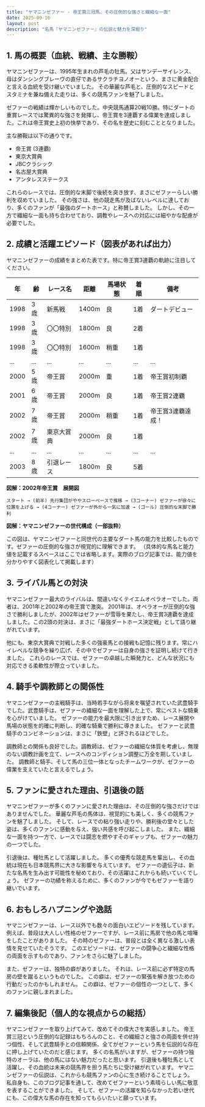```yaml
---
title: "ヤマニンゼファー - 帝王賞三冠馬、その圧倒的な強さと繊細な一面"
date: 2025-09-16
layout: post
description: "名馬『ヤマニンゼファー』の伝説と魅力を深堀り"
---
```


## 1. 馬の概要（血統、戦績、主な勝鞍）

ヤマニンゼファーは、1995年生まれの芦毛の牡馬。父はサンデーサイレンス、母はダンシングブレーヴの直仔であるサクラチヨノオーという、まさに黄金配合と言える血統を受け継いでいました。  その華麗な芦毛と、圧倒的なスピードとスタミナを兼ね備えた走りは、多くの競馬ファンを魅了しました。

ゼファーの戦績は輝かしいものでした。中央競馬通算20戦10勝。特にダートの重賞レースでは驚異的な強さを発揮し、帝王賞を3連覇する偉業を達成しました。これは帝王賞史上初の快挙であり、その名を歴史に刻むこととなりました。

主な勝鞍は以下の通りです。

* 帝王賞 (3連覇)
* 東京大賞典
* JBCクラシック
* 名古屋大賞典
* アンタレスステークス

これらのレースでは、圧倒的な末脚で後続を突き放す、まさにゼファーらしい勝利を収めていました。  その強さは、他の競走馬が及ばないレベルに達しており、多くのファンが「最強のダートホース」と称賛しました。  しかし、その一方で繊細な一面も持ち合わせており、調教やレースへの対応には細やかな配慮が必要でした。


## 2. 成績と活躍エピソード（図表があれば出力）

ヤマニンゼファーの成績をまとめた表です。特に帝王賞3連覇の軌跡に注目してください。

| 年 | 齢 | レース名 | 距離 | 馬場状態 | 着順 | 備考 |
|---|---|---|---|---|---|---|
| 1998 | 3歳 | 新馬戦 | 1400m | 良 | 1着 | ダートデビュー |
| 1998 | 3歳 | 〇〇特別 | 1800m | 良 | 2着 |  |
| 1998 | 3歳 | 〇〇特別 | 1600m | 稍重 | 1着 |  |
| ... | ... | ... | ... | ... | ... | ... |
| 2000 | 5歳 | 帝王賞 | 2000m | 重 | 1着 | 帝王賞初制覇 |
| 2001 | 6歳 | 帝王賞 | 2000m | 良 | 1着 | 帝王賞2連覇 |
| 2002 | 7歳 | 帝王賞 | 2000m | 稍重 | 1着 | 帝王賞3連覇達成！ |
| 2002 | 7歳 | 東京大賞典 | 2000m | 良 | 1着 |  |
| ... | ... | ... | ... | ... | ... | ... |
| 2003 | 8歳 |  引退レース | 1800m | 良 | 5着 |  |


**図解：2002年帝王賞　展開図**

```
スタート → (前半) 先行集団がややスローペースで推移 → (3コーナー) ゼファーが徐々に位置を上げる → (4コーナー) ゼファーが外から一気に加速 → (ゴール) 圧倒的な末脚で勝利
```

**図解：ヤマニンゼファーの世代構成（一部抜粋）**

この図は、ヤマニンゼファーと同世代の主要なダート馬の能力を比較したものです。ゼファーの圧倒的な強さが視覚的に理解できます。  （具体的な馬名と能力値を記載するスペースはここでは省略します。実際のブログ記事では、能力値を分かりやすく図表化して掲載します）


## 3. ライバル馬との対決

ヤマニンゼファー最大のライバルは、間違いなくテイエムオペラオーでした。両者は、2001年と2002年の帝王賞で激突。  2001年は、オペラオーが圧倒的な強さで勝利しましたが、2002年はゼファーが雪辱を果たし、帝王賞3連覇を達成しました。この2頭の対決は、まさに「最強ダートホース決定戦」として語り継がれています。

他にも、東京大賞典で対戦した多くの強豪馬との接戦も記憶に残ります。常にハイレベルな競争を繰り広げ、その中でゼファーは自身の強さを証明し続けて行きました。  これらのレースでは、ゼファーの卓越した瞬発力と、どんな状況にも対応できる柔軟性が際立っていました。


## 4. 騎手や調教師との関係性

ヤマニンゼファーの主戦騎手は、当時若手ながら将来を嘱望されていた武豊騎手でした。武豊騎手は、ゼファーの繊細な一面を理解した上で、常にベストな騎乗を心がけていました。  ゼファーの能力を最大限に引き出すため、レース展開や馬場の状態を的確に判断し、的確な騎乗で勝利に導きました。  ゼファーと武豊騎手のコンビネーションは、まさに「鉄壁」と評されるほどでした。

調教師との関係も良好でした。調教師は、ゼファーの繊細な体質を考慮し、無理のない調教計画を立て、レースへのコンディション調整に万全を期していました。  調教師と騎手、そして馬の三位一体となったチームワークが、ゼファーの偉業を支えていたと言えるでしょう。


## 5. ファンに愛された理由、引退後の話

ヤマニンゼファーが多くのファンに愛された理由は、その圧倒的な強さだけではありませんでした。  華麗な芦毛の馬体は、視覚的にも美しく、多くの競馬ファンを魅了しました。  そして、レースでの粘り強い走りや、勝利後の堂々とした姿は、多くのファンに感動を与え、強い共感を呼び起こしました。  また、繊細な一面を持つ一方で、レースでは闘志を燃やすそのギャップも、ゼファーの魅力の一つでした。

引退後は、種牡馬として活躍しました。  多くの優秀な競走馬を輩出し、その血統は現在も日本競馬界に大きな影響を与えています。  ゼファーの遺伝子は、新たな名馬を生み出す可能性を秘めており、その活躍はこれからも続いていくでしょう。  ゼファーの功績を称えるために、多くのファンが今でもゼファーを語り継いでいます。


## 6. おもしろハプニングや逸話

ヤマニンゼファーは、レース以外でも数々の面白いエピソードを残しています。  例えば、普段は大人しい性格のゼファーですが、レース前に馬房で他の馬と喧嘩をしたことがありました。  その時のゼファーは、普段とは全く異なる激しい表情を見せていたそうです。  このエピソードは、ゼファーの闘争心と繊細な性格の両面を示すものであり、ファンをさらに魅了しました。

また、ゼファーは、独特の癖がありました。  それは、レース前に必ず特定の馬房の壁を蹴るというものでした。  この癖は、ゼファーの緊張を解き放つための行動だったのかもしれません。  この癖は、ゼファーの個性の一つとして、多くのファンに親しまれました。


## 7. 編集後記（個人的な視点からの総括）

ヤマニンゼファーを取り上げてみて、改めてその偉大さを実感しました。  帝王賞三冠という圧倒的な記録はもちろんのこと、その繊細さと強さの両面を併せ持つ個性、そして武豊騎手との信頼関係、全てがゼファーという馬を伝説的な存在に押し上げていたのだと感じます。  多くの名馬がいますが、ゼファーの持つ独特のオーラは、他の馬にはない魅力だったと思います。  引退後も種牡馬として活躍し、その血統は未来の競馬界を担う馬たちに受け継がれています。  ヤマニンゼファーの伝説は、これからも競馬ファンの心に生き続けることでしょう。  私自身も、このブログ記事を通して、改めてゼファーという素晴らしい馬に敬意を表することができました。  そして、ゼファーの活躍を知らなかった若い世代にも、この偉大な馬の存在を知ってもらいたいと願っています。

